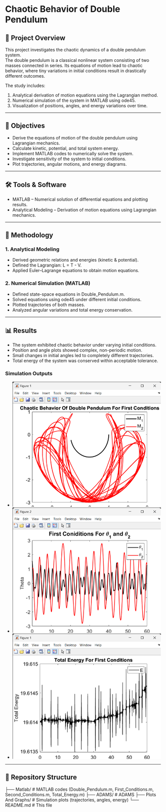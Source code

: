 # Chaotic Behavior of Double Pendulum  

## 📌 Project Overview  
This project investigates the chaotic dynamics of a double pendulum system.  
The double pendulum is a classical nonlinear system consisting of two masses connected in series. Its equations of motion lead to chaotic behavior, where tiny variations in initial conditions result in drastically different outcomes.  

The study includes:  
1. Analytical derivation of motion equations using the Lagrangian method.  
2. Numerical simulation of the system in MATLAB using ode45.  
3. Visualization of positions, angles, and energy variations over time.  

---

## 🎯 Objectives  
- Derive the equations of motion of the double pendulum using Lagrangian mechanics.  
- Calculate kinetic, potential, and total system energy.  
- Implement MATLAB codes to numerically solve the system.  
- Investigate sensitivity of the system to initial conditions.  
- Plot trajectories, angular motions, and energy diagrams.  

---

## 🛠 Tools & Software  
- MATLAB – Numerical solution of differential equations and plotting results.  
- Analytical Modeling – Derivation of motion equations using Lagrangian mechanics.  

---

## 📐 Methodology  

### 1. Analytical Modeling  
- Derived geometric relations and energies (kinetic & potential).  
- Defined the Lagrangian: L = T - V.  
- Applied Euler–Lagrange equations to obtain motion equations.  

### 2. Numerical Simulation (MATLAB)  
- Defined state-space equations in Double_Pendulum.m.  
- Solved equations using ode45 under different initial conditions.  
- Plotted trajectories of both masses.  
- Analyzed angular variations and total energy conservation.  

---

## 📊 Results  
- The system exhibited chaotic behavior under varying initial conditions.  
- Position and angle plots showed complex, non-periodic motion.  
- Small changes in initial angles led to completely different trajectories.  
- Total energy of the system was conserved within acceptable tolerance.  

### Simulation Outputs  
- ![Trajectory of Masses](Plots%20And%20Graphs/MatLab/Chaotic%20Behavior%20Of%20Double%20Pendulum%20For%20First%20Conditions.png)  
- ![Angular Variation (θ1, θ2 vs. Time)](Plots%20And%20Graphs/MatLab/First%20Conditions%20For%20Theta1%20And%20Theta2.png)  
- ![Total Energy vs. Time](Plots%20And%20Graphs/MatLab/Total%20Energy%20For%20First%20Conditions.png)  

---

## 📂 Repository Structure

├── Matlab/ # MATLAB codes (Double_Pendulum.m, First_Conditions.m, Second_Conditions.m, Total_Energy.m)
├── ADAMS/ # ADAMS
├── Plots And Graphs/ # Simulation plots (trajectories, angles, energy)
└── README.md # This file
